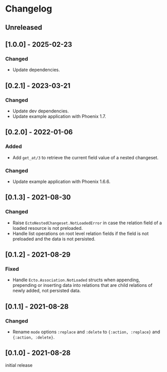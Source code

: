 # Changelog

## Unreleased

## [1.0.0] - 2025-02-23

### Changed

- Update dependencies.

## [0.2.1] - 2023-03-21

### Changed

- Update dev dependencies.
- Update example application with Phoenix 1.7.

## [0.2.0] - 2022-01-06

### Added

- Add `get_at/3` to retrieve the current field value of a nested changeset.

### Changed

- Update example application with Phoenix 1.6.6.

## [0.1.3] - 2021-08-30

### Changed

- Raise `EctoNestedChangeset.NotLoadedError` in case the relation field of a
  loaded resource is not preloaded.
- Handle list operations on root level relation fields if the field is not
  preloaded and the data is not persisted.

## [0.1.2] - 2021-08-29

### Fixed

- Handle `Ecto.Association.NotLoaded` structs when appending, prepending or
  inserting data into relations that are child relations of newly added, not
  persisted data.

## [0.1.1] - 2021-08-28

### Changed

- Rename `mode` options `:replace` and `:delete` to `{:action, :replace}` and
  `{:action, :delete}`.

## [0.1.0] - 2021-08-28

initial release
